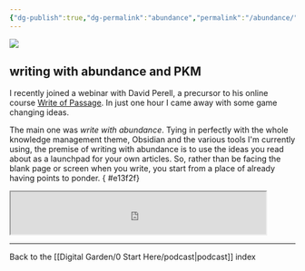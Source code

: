 ```yaml
---
{"dg-publish":true,"dg-permalink":"abundance","permalink":"/abundance/","created":"","updated":""}
---
```



![](https://source.unsplash.com/FHnnjk1Yj7Y/1900x1200)

## writing with abundance and PKM

I recently joined a webinar with David Perell, a precursor to his online course [Write of Passage](https://writeofpassage.school/). In just one hour I came away with some game changing ideas.

The main one was _write with abundance_. Tying in perfectly with the whole knowledge management theme, Obsidian and the various tools I'm currently using, the premise of writing with abundance is to use the ideas you read about as a launchpad for your own articles. So, rather than be facing the blank page or screen when you write, you start from a place of already having points to ponder.
{ #e13f2f}


<iframe src="https://drive.google.com/file/d/10ailqciqlBtI60enRXImhx2vEdNAflb2/preview" width="450" height="75" allow="autoplay"></iframe>

---

Back to the [[Digital Garden/0 Start Here/podcast\|podcast]] index
